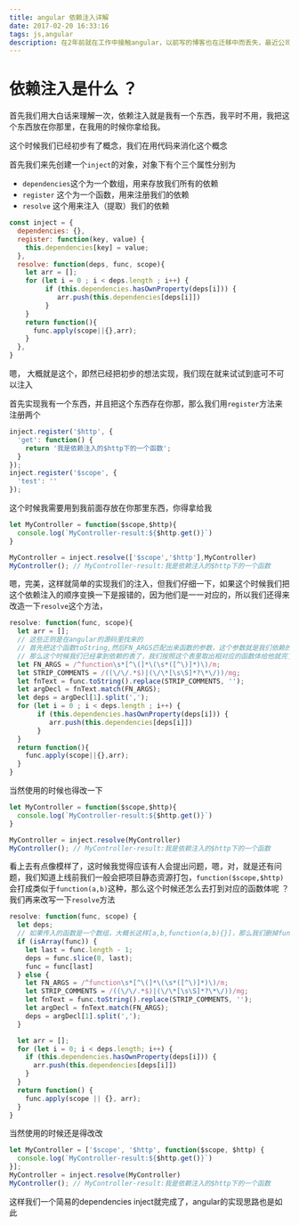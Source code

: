 ```yaml
---
title: angular 依赖注入详解
date: 2017-02-20 16:33:16
tags: js,angular
description: 在2年前就在工作中接触angular，以前写的博客也在迁移中而丢失，最近公司有个需求是基于阿里开源的一个项目完成的，恰巧也是angular ， 那么趁这个机会把这个再温习一次
---
```


# 依赖注入是什么 ？

首先我们用大白话来理解一次，依赖注入就是我有一个东西，我平时不用，我把这个东西放在你那里，在我用的时候你拿给我。

这个时候我们已经初步有了概念，我们在用代码来消化这个概念

首先我们来先创建一个`inject`的对象，对象下有个三个属性分别为
- `dependencies`这个为一个数组，用来存放我们所有的依赖
- `register` 这个为一个函数，用来注册我们的依赖
- `resolve` 这个用来注入（提取）我们的依赖

```js
const inject = {
  dependencies: {},
  register: function(key, value) {
    this.dependencies[key] = value;
  },
  resolve: function(deps, func, scope){
    let arr = [];
    for (let i = 0 ; i < deps.length ; i++) {
         if (this.dependencies.hasOwnProperty(deps[i])) {
            arr.push(this.dependencies[deps[i]])
         }
    }
    return function(){
      func.apply(scope||{},arr);
    }
  },
}
```

嗯， 大概就是这个，即然已经把初步的想法实现，我们现在就来试试到底可不可以注入

首先实现我有一个东西，并且把这个东西存在你那，那么我们用`register`方法来注册两个

```js
inject.register('$http', {
  'get': function() {
    return '我是依赖注入的$http下的一个函数';
  }
});
inject.register('$scope', {
  'test': ''
});
```

这个时候我需要用到我前面存放在你那里东西，你得拿给我

```js
let MyController = function($scope,$http){
  console.log(`MyController-result:${$http.get()}`)
}

MyController = inject.resolve(['$scope','$http'],MyController)
MyController(); // MyController-result:我是依赖注入的$http下的一个函数

```

嗯，完美，这样就简单的实现我们的注入，但我们仔细一下，如果这个时候我们把这个依赖注入的顺序变换一下是报错的，因为他们是一一对应的，所以我们还得来改造一下`resolve`这个方法，

```js
resolve: function(func, scope){
  let arr = [];
  // 这些正则是在angular的源码里找来的
  // 首先把这个函数toString,然后FN_ARGS匹配出来函数的参数，这个参数就是我们依赖的表
  // 那么这个时候我们已经拿到依赖的表了，我们按照这个表里取出相对应的函数体给他就完了
  let FN_ARGS = /^function\s*[^\(]*\(\s*([^\)]*)\)/m;
  let STRIP_COMMENTS = /((\/\/.*$)|(\/\*[\s\S]*?\*\/))/mg;
  let fnText = func.toString().replace(STRIP_COMMENTS, '');
  let argDecl = fnText.match(FN_ARGS);
  let deps = argDecl[1].split(',');
  for (let i = 0 ; i < deps.length ; i++) {
       if (this.dependencies.hasOwnProperty(deps[i])) {
          arr.push(this.dependencies[deps[i]])
       }
  }
  return function(){
    func.apply(scope||{},arr);
  }
}
```

当然使用的时候也得改一下
```js
let MyController = function($scope,$http){
  console.log(`MyController-result:${$http.get()}`)
}

MyController = inject.resolve(MyController)
MyController(); // MyController-result:我是依赖注入的$http下的一个函数
```

看上去有点像模样了，这时候我觉得应该有人会提出问题，嗯，对，就是还有问题，我们知道上线前我们一般会把项目静态资源打包，`function($scope,$http)`会打成类似于`function(a,b)`这种，那么这个时候还怎么去打到对应的函数体呢 ？ 我们再来改写一下`resolve`方法

```js
resolve: function(func, scope) {
  let deps;
  // 如果传入的函数是一个数组，大概长这样[a,b,function(a,b){}]，那么我们删掉function(){}这部分，只留下我们的依赖部分,这样就解决了打包压缩时的问题
  if (isArray(func)) {
    let last = func.length - 1;
    deps = func.slice(0, last);
    func = func[last]
  } else {
    let FN_ARGS = /^function\s*[^\(]*\(\s*([^\)]*)\)/m;
    let STRIP_COMMENTS = /((\/\/.*$)|(\/\*[\s\S]*?\*\/))/mg;
    let fnText = func.toString().replace(STRIP_COMMENTS, '');
    let argDecl = fnText.match(FN_ARGS);
    deps = argDecl[1].split(',');
  }

  let arr = [];
  for (let i = 0; i < deps.length; i++) {
    if (this.dependencies.hasOwnProperty(deps[i])) {
      arr.push(this.dependencies[deps[i]])
    }
  }
  return function() {
    func.apply(scope || {}, arr);
  }
}
```

当然使用的时候还是得改改

```js
let MyController = ['$scope', '$http', function($scope, $http) {
  console.log(`MyController-result:${$http.get()}`)
}];
MyController = inject.resolve(MyController)
MyController(); // MyController-result:我是依赖注入的$http下的一个函数
```

这样我们一个简易的dependencies inject就完成了，angular的实现思路也是如此
